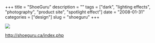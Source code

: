 +++
title = "ShoeGuru"
description = ""
tags = ["dark", "lighting effects", "photography", "product site", "spotlight effect"]
date = "2008-01-31"
categories = ["design"]
slug = "shoeguru"
+++


 

  <div id="screens-thumbs" class="clearfix">
    <div class="txt-center" id="design-submission"><a href="http://shoeguru.ca/index.php"><img id='bluga-thumbnail-1013' class='bluga-thumbnail large' src='/media/bluga/
wt47f281b5eefc8_0.jpg'/></a></div>  
  </div>   
<p><a href="http://shoeguru.ca/index.php">http://shoeguru.ca/index.php</a></p>




